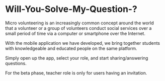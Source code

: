 # Will-You-Solve-My-Question-?

Micro volunteering is an increasingly common concept around the world that a volunteer or a group of volunteers conduct
social services over a small period of time via a computer or smartphone over the 
Internet. 

With the mobile application we have developed, we bring together students
with knowledgeable and educated people on the same platform.

Simply open up the app, select your role, and start sharing/answering questions.

For the beta phase, teacher role is only for users having an invitation.

